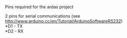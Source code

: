 Pins required for the ardas project

2 pins for serial communications (see http://www.arduino.cc/en/Tutorial/ArduinoSoftwareRS232)  
*D1 - TX  
*D2 - RX  
